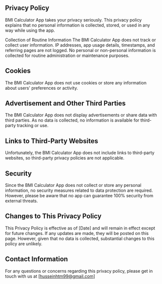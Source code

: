 ## Privacy Policy
BMI Calculator App takes your privacy seriously. This privacy policy explains that no personal information is collected, stored, or used in any way while using the app.

Collection of Routine Information
The BMI Calculator App does not track or collect user information. IP addresses, app usage details, timestamps, and referring pages are not logged. No personal or non-personal information is collected for routine administration or maintenance purposes.

## Cookies
The BMI Calculator App does not use cookies or store any information about users' preferences or activity.

## Advertisement and Other Third Parties
The BMI Calculator App does not display advertisements or share data with third parties. As no data is collected, no information is available for third-party tracking or use.

## Links to Third-Party Websites
Unfortunately, the BMI Calculator App does not include links to third-party websites, so third-party privacy policies are not applicable.

## Security
Since the BMI Calculator App does not collect or store any personal information, no security measures related to data protection are required. However, please be aware that no app can guarantee 100% security from external threats.

## Changes to This Privacy Policy
This Privacy Policy is effective as of [Date] and will remain in effect except for future changes. If any updates are made, they will be posted on this page. However, given that no data is collected, substantial changes to this policy are unlikely.

## Contact Information
For any questions or concerns regarding this privacy policy, please get in touch with us at [husseinhtm99@gmail.com]
